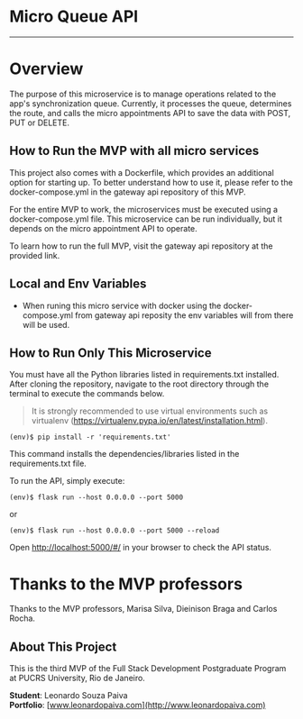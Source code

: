 # Micro Queue API
 
---

# Overview
 
The purpose of this microservice is to manage operations related to the app's synchronization queue. Currently, it processes the queue, determines the route, and calls the micro appointments API to save the data with POST, PUT or DELETE.
 
## How to Run the MVP with all micro services
 
This project also comes with a Dockerfile, which provides an additional option for starting up. To better understand how to use it, please refer to the docker-compose.yml in the gateway api repository of this MVP.  
 
For the entire MVP to work, the microservices must be executed using a docker-compose.yml file. This microservice can be run individually, but it depends on the micro appointment API to operate.  
 
To learn how to run the full MVP, visit the gateway api repository at the provided link.

## Local and Env Variables

- When runing this micro service with docker using the docker-compose.yml from gateway api reposity the env variables will from there will be used.
 
## How to Run Only This Microservice
 
You must have all the Python libraries listed in requirements.txt installed.  
After cloning the repository, navigate to the root directory through the terminal to execute the commands below.
 
> It is strongly recommended to use virtual environments such as virtualenv (https://virtualenv.pypa.io/en/latest/installation.html).
 
```
(env)$ pip install -r 'requirements.txt'
```
 
This command installs the dependencies/libraries listed in the requirements.txt file.
 
To run the API, simply execute:
 
```
(env)$ flask run --host 0.0.0.0 --port 5000
````

or
 
```
(env)$ flask run --host 0.0.0.0 --port 5000 --reload
```

Open [http://localhost:5000/#/](http://localhost:5000/#/) in your browser to check the API status.
  

# Thanks to the MVP professors

Thanks to the MVP professors, Marisa Silva, Dieinison Braga and Carlos Rocha.

## About This Project
 
This is the third MVP of the Full Stack Development Postgraduate Program at PUCRS University, Rio de Janeiro.
 
**Student**: Leonardo Souza Paiva  
**Portfolio**: [www.leonardopaiva.com](http://www.leonardopaiva.com)
